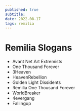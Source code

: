 ```yaml
---
published: true
subtitle:
date: 2022-08-17
tags: remilia
---
```


# Remilia Slogans
- Avant Net Art Extremists
- One Thousand Forever
- 3Heaven
- HeavenRebellion
- Golden Light Dissidents
- Remilia One Thousand Forever
- WorldBreaker
- 4evergang
- Fallingup

